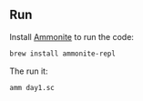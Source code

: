 ## Run

Install [Ammonite](https://ammonite.io/) to run the code:

```sh
brew install ammonite-repl
```

The run it:

```sh
amm day1.sc
```
